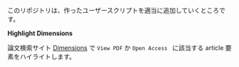 このリポジトリは、作ったユーザースクリプトを適当に追加していくところです。

__Highlight Dimensions__

論文検索サイト [Dimensions](https://app.dimensions.ai/discover/publication) で `View PDF` か `Open Access ` に該当する article 要素をハイライトします。
